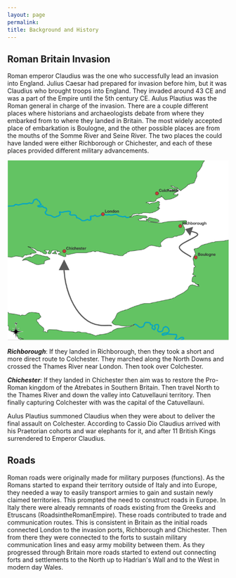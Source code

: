```yaml
---
layout: page
permalink:
title: Background and History
---
```


## Roman Britain Invasion

Roman emperor Claudius was the one who successfully lead an invasion into England. Julius Caesar had prepared for invasion before him, but it was Claudius who brought troops into England. They invaded around 43 CE and was a part of the Empire until the 5th century CE. Aulus Plautius was the Roman general in charge of the invasion. There are a couple different places where historians and archaeologists debate from where they embarked from to where they landed in Britain. The most widely accepted place of embarkation is Boulogne, and the other possible places are from the mouths of the Somme River and Seine River. The two places the could have landed were either Richborough or Chichester, and each of these places provided different military advancements.

<img width="600px" alt="photo" src="map/map-invasion2.PNG">

***Richborough***:
If they landed in Richborough, then they took a short and more direct route to Colchester. They marched along the North Downs and crossed the Thames River near London. Then took over Colchester.

***Chichester***:
If they landed in Chichester then aim was to restore the Pro-Roman kingdom of the Atrebates in Southern Britain. Then travel North to the Thames River and down the valley into Catuvellauni territory. Then finally capturing Colchester with was the capital of the Catuvellauni.

Aulus Plautius summoned Claudius when they were about to deliver the final assault on Colchester. According to Cassio Dio Claudius arrived with his Praetorian cohorts and war elephants for it, and after 11 British Kings surrendered to Emperor Claudius.

## Roads

Roman roads were originally made for military purposes (functions). As the Romans started to expand their territory outside of Italy and into Europe, they needed a way to easily transport armies to gain and sustain newly claimed territories. This prompted the need to construct roads in Europe. In Italy there were already remnants of roads existing from the Greeks and Etruscans (RoadsintheRomanEmpire). These roads contributed to trade and communication routes. This is consistent in Britain as the initial roads connected London to the invasion ports, Richborough and Chichester. Then from there they were connected to the forts to sustain military communication lines and easy army mobility between them. As they progressed through Britain more roads started to extend out connecting forts and settlements to the North up to Hadrian's Wall and to the West in modern day Wales.



<br>
